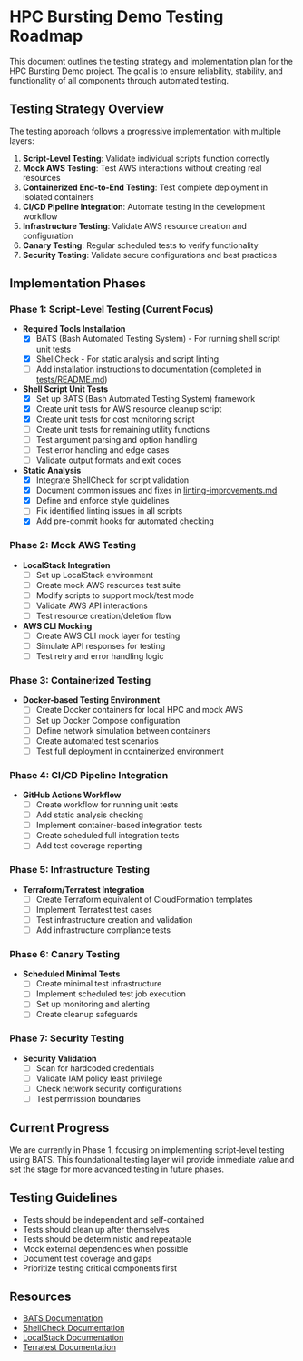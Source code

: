 # HPC Bursting Demo Testing Roadmap

This document outlines the testing strategy and implementation plan for the HPC Bursting Demo project. The goal is to ensure reliability, stability, and functionality of all components through automated testing.

## Testing Strategy Overview

The testing approach follows a progressive implementation with multiple layers:

1. **Script-Level Testing**: Validate individual scripts function correctly
2. **Mock AWS Testing**: Test AWS interactions without creating real resources
3. **Containerized End-to-End Testing**: Test complete deployment in isolated containers
4. **CI/CD Pipeline Integration**: Automate testing in the development workflow
5. **Infrastructure Testing**: Validate AWS resource creation and configuration
6. **Canary Testing**: Regular scheduled tests to verify functionality
7. **Security Testing**: Validate secure configurations and best practices

## Implementation Phases

### Phase 1: Script-Level Testing (Current Focus)

- **Required Tools Installation**
  - [x] BATS (Bash Automated Testing System) - For running shell script unit tests
  - [x] ShellCheck - For static analysis and script linting
  - [ ] Add installation instructions to documentation (completed in [tests/README.md](../tests/README.md))

- **Shell Script Unit Tests**
  - [x] Set up BATS (Bash Automated Testing System) framework
  - [x] Create unit tests for AWS resource cleanup script
  - [x] Create unit tests for cost monitoring script
  - [ ] Create unit tests for remaining utility functions
  - [ ] Test argument parsing and option handling
  - [ ] Test error handling and edge cases
  - [ ] Validate output formats and exit codes

- **Static Analysis**
  - [x] Integrate ShellCheck for script validation
  - [x] Document common issues and fixes in [linting-improvements.md](linting-improvements.md)
  - [x] Define and enforce style guidelines
  - [ ] Fix identified linting issues in all scripts
  - [x] Add pre-commit hooks for automated checking

### Phase 2: Mock AWS Testing

- **LocalStack Integration**
  - [ ] Set up LocalStack environment
  - [ ] Create mock AWS resources test suite
  - [ ] Modify scripts to support mock/test mode
  - [ ] Validate AWS API interactions
  - [ ] Test resource creation/deletion flow

- **AWS CLI Mocking**
  - [ ] Create AWS CLI mock layer for testing
  - [ ] Simulate API responses for testing
  - [ ] Test retry and error handling logic

### Phase 3: Containerized Testing

- **Docker-based Testing Environment**
  - [ ] Create Docker containers for local HPC and mock AWS
  - [ ] Set up Docker Compose configuration
  - [ ] Define network simulation between containers
  - [ ] Create automated test scenarios
  - [ ] Test full deployment in containerized environment

### Phase 4: CI/CD Pipeline Integration

- **GitHub Actions Workflow**
  - [ ] Create workflow for running unit tests
  - [ ] Add static analysis checking
  - [ ] Implement container-based integration tests
  - [ ] Create scheduled full integration tests
  - [ ] Add test coverage reporting

### Phase 5: Infrastructure Testing

- **Terraform/Terratest Integration**
  - [ ] Create Terraform equivalent of CloudFormation templates
  - [ ] Implement Terratest test cases
  - [ ] Test infrastructure creation and validation
  - [ ] Add infrastructure compliance tests

### Phase 6: Canary Testing

- **Scheduled Minimal Tests**
  - [ ] Create minimal test infrastructure
  - [ ] Implement scheduled test job execution
  - [ ] Set up monitoring and alerting
  - [ ] Create cleanup safeguards

### Phase 7: Security Testing

- **Security Validation**
  - [ ] Scan for hardcoded credentials
  - [ ] Validate IAM policy least privilege
  - [ ] Check network security configurations
  - [ ] Test permission boundaries

## Current Progress

We are currently in Phase 1, focusing on implementing script-level testing using BATS. This foundational testing layer will provide immediate value and set the stage for more advanced testing in future phases.

## Testing Guidelines

- Tests should be independent and self-contained
- Tests should clean up after themselves
- Tests should be deterministic and repeatable
- Mock external dependencies when possible
- Document test coverage and gaps
- Prioritize testing critical components first

## Resources

- [BATS Documentation](https://github.com/bats-core/bats-core)
- [ShellCheck Documentation](https://github.com/koalaman/shellcheck)
- [LocalStack Documentation](https://docs.localstack.cloud/overview/)
- [Terratest Documentation](https://terratest.gruntwork.io/docs/)